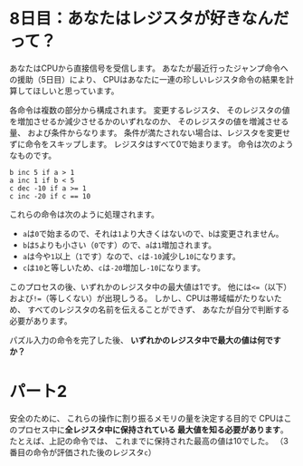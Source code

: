 # 8日目：あなたはレジスタが好きなんだって？ #

あなたはCPUから直接信号を受信します。
あなたが最近行ったジャンプ命令への援助（5日目）により、
CPUはあなたに一連の珍しいレジスタ命令の結果を計算してほしいと思っています。

各命令は複数の部分から構成されます。
変更するレジスタ、
そのレジスタの値を増加させるか減少させるかのいずれなのか、
そのレジスタの値を増減させる量、
および条件からなります。
条件が満たされない場合は、レジスタを変更せずに命令をスキップします。
レジスタはすべて0で始まります。
命令は次のようなものです。

~~~
b inc 5 if a > 1
a inc 1 if b < 5
c dec -10 if a >= 1
c inc -20 if c == 10
~~~

これらの命令は次のように処理されます。

- `a`は`0`で始まるので、それは`1`より大きくはないので、`b`は変更されません。
- `b`は`5`よりも小さい（`0`です）ので、`a`は`1`増加されます。
- `a`は今や`1`以上（`1`です）なので、`c`は`-10`減少し`10`になります。
- `c`は`10`と等しいため、`c`は`-20`増加し`-10`になります。

このプロセスの後、いずれかのレジスタ中の最大値は1です。
他には`<=`（以下）および`!=`（等しくない）が出現しうる。
しかし、CPUは帯域幅がたりないため、
すべてのレジスタの名前を伝えることができず、
あなたが自分で判断する必要があります。

パズル入力の命令を完了した後、
**いずれかのレジスタ中で最大の値は何ですか？**

# パート2 #

安全のために、
これらの操作に割り振るメモリの量を決定する目的で
CPUはこのプロセス中に**全レジスタ中に保持されている
最大値を知る必要があります**。
たとえば、上記の命令では、
これまでに保持された最高の値は10でした。
（3番目の命令が評価された後のレジスタ`c`）
